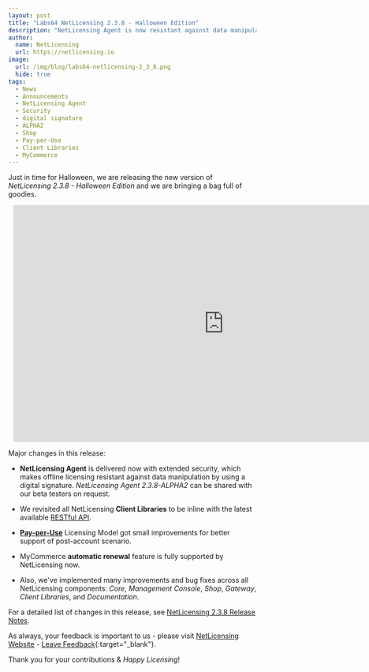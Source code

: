 ```yaml
---
layout: post
title: "Labs64 NetLicensing 2.3.8 - Halloween Edition"
description: "NetLicensing Agent is now resistant against data manipulation by using digital signature"
author:
  name: NetLicensing
  url: https://netlicensing.io
image:
  url: /img/blog/labs64-netlicensing-2_3_8.png
  hide: true
tags:
  - News
  - Announcements
  - NetLicensing Agent
  - Security
  - digital signature
  - ALPHA2
  - Shop
  - Pay-per-Use
  - Client Libraries
  - MyCommerce
---
```


Just in time for Halloween, we are releasing the new version of *NetLicensing 2.3.8 - Halloween Edition* and we are bringing a bag full of goodies.

<div style="text-align:center;margin:10px;">
  <iframe width="853" height="480" align="center" src="https://www.youtube.com/embed/ThV2dkjnHQM" frameborder="0" gesture="media" allowfullscreen></iframe>
</div>

Major changes in this release:

* **NetLicensing Agent** is delivered now with extended security, which makes offline licensing resistant against data manipulation by using a digital signature.
*NetLicensing Agent 2.3.8-ALPHA2* can be shared with our beta testers on request.

* We revisited all NetLicensing **Client Libraries** to be inline with the latest available [RESTful API](https://netlicensing.io/wiki/restful-api).

* **[Pay-per-Use](https://www.labs64.de/confluence/x/uQCo)** Licensing Model got small improvements for better support of post-account scenario.

* MyCommerce **automatic renewal** feature is fully supported by NetLicensing now.

* Also, we've implemented many improvements and bug fixes across all NetLicensing components: *Core*, *Management Console*, *Shop*, *Gateway*, *Client Libraries*, and *Documentation*.

For a detailed list of changes in this release, see [NetLicensing 2.3.8 Release Notes](https://www.labs64.de/confluence/x/HYAFAQ).

As always, your feedback is important to us - please visit [NetLicensing Website](https://netlicensing.io) - [Leave Feedback](https://netlicensing.uservoice.com/){:target="_blank"}.

Thank you for your contributions & *Happy Licensing*!
